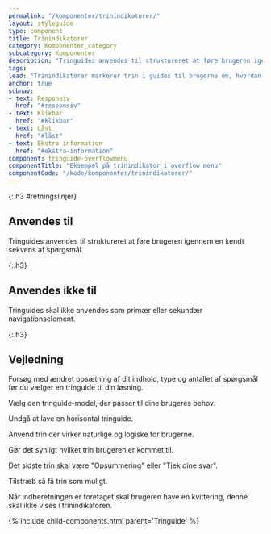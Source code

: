 ```yaml
---
permalink: "/komponenter/trinindikatorer/"
layout: styleguide
type: component
title: Trinindikatorer
category: Komponenter_category
subcategory: Komponenter
description: "Tringuides anvendes til struktureret at føre brugeren igennem en kendt sekvens af spørgsmål."
tags:
lead: "Trinindikatorer markerer trin i guides til brugerne om, hvordan de fx skal tilgå en løsning eller som fører dem igennem en kendt sekvens af spørgsmål."
anchor: true
subnav:
- text: Responsiv
  href: "#responsiv"
- text: Klikbar
  href: "#klikbar"
- text: Låst
  href: "#låst"
- text: Ekstra information
  href: "#ekstra-information"
component: tringuide-overflowmenu
componentTitle: "Eksempel på trinindikator i overflow menu"
componentCode: "/kode/komponenter/trinindikatorer/"
---
```


{:.h3 #retningslinjer}
## Anvendes til

Tringuides anvendes til struktureret at føre brugeren igennem en kendt sekvens af spørgsmål.

{:.h3}
## Anvendes ikke til

Tringuides skal ikke anvendes som primær eller sekundær navigationselement.

{:.h3}
## Vejledning

Forsøg med ændret opsætning af dit indhold, type og antallet af spørgsmål før du vælger en tringuide til din løsning.

Vælg den tringuide-model, der passer til dine brugeres behov.

Undgå at lave en horisontal tringuide.

Anvend trin der virker naturlige og logiske for brugerne.

Gør det synligt hvilket trin brugeren er kommet til.

Det sidste trin skal være "Opsummering" eller "Tjek dine svar".

Tilstræb så få trin som muligt.

Når indberetningen er foretaget skal brugeren have en kvittering, denne skal ikke vises i trinindikatoren.

{% include child-components.html parent='Tringuide' %}
